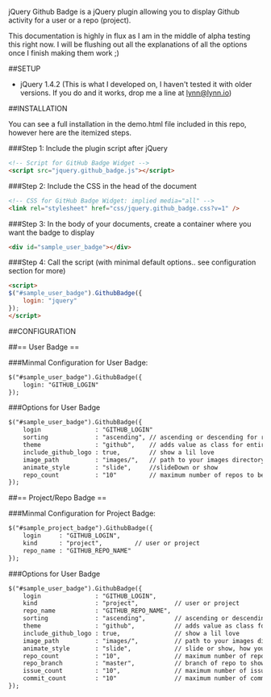 jQuery Github Badge is a jQuery plugin allowing you to display Github activity
for a user or a repo (project).

This documentation is highly in flux as I am in the middle of alpha testing this right
now. I will be flushing out all the explanations of all the options once I finish making
them work ;)

##SETUP

+ jQuery 1.4.2 (This is what I developed on, I haven't tested it with older versions. If you
  do and it works, drop me a line at lynn@lynn.io)


##INSTALLATION

You can see a full installation in the demo.html file included in this repo, however here are
the itemized steps.

###Step 1: Include the plugin script after jQuery

```html
<!-- Script for GitHub Badge Widget -->
<script src="jquery.github_badge.js"></script>
```

###Step 2: Include the CSS in the head of the document

```html
<!-- CSS for GitHub Badge Widget: implied media="all" -->
<link rel="stylesheet" href="css/jquery.github_badge.css?v=1" />
```

###Step 3: In the body of your documents, create a container where you want the badge to display

```html
<div id="sample_user_badge"></div>
```

###Step 4: Call the script (with minimal default options.. see configuration section for more)

```html
<script>
$("#sample_user_badge").GithubBadge({
    login: "jquery"
});
</script>
```

##CONFIGURATION

##== User Badge ==

###Minmal Configuration for User Badge:

```html
$("#sample_user_badge").GithubBadge({
    login: "GITHUB_LOGIN"
});
```

###Options for User Badge

```html
$("#sample_user_badge").GithubBadge({
    login               : "GITHUB_LOGIN"
    sorting             : "ascending", // ascending or descending for repos (user badge) and issues (project badge)
    theme               : "github",    // adds value as class for entire badge
    include_github_logo : true,        // show a lil love
    image_path          : "images/",   // path to your images directory
    animate_style       : "slide",     //slideDown or show
    repo_count          : "10"         // maximum number of repos to be displayed
});
```

##== Project/Repo Badge ==

###Minmal Configuration for Project Badge:

```html
$("#sample_project_badge").GithubBadge({
    login     : "GITHUB_LOGIN",
    kind      : "project",         // user or project
    repo_name : "GITHUB_REPO_NAME"
});
```

###Options for User Badge

```html
$("#sample_user_badge").GithubBadge({
    login               : "GITHUB_LOGIN",
    kind                : "project",          // user or project
    repo_name           : "GITHUB_REPO_NAME",
    sorting             : "ascending",        // ascending or descending for repos (user badge) and issues (project badge)
    theme               : "github",           // adds value as class for entire badge
    include_github_logo : true,               // show a lil love
    image_path          : "images/",          // path to your images directory
    animate_style       : "slide",            // slide or show, how you want the panels to animate while switching tabs
    repo_count          : "10",               // maximum number of repos to be displayed
    repo_branch         : "master",           // branch of repo to show commits from
    issue_count         : "10",               // maximum number of issues to be displayed
    commit_count        : "10"                // maximum number of commits to be displayed
});
```

  [1]: http://www.maverickconceptions.com/demos/github_badge/index.html